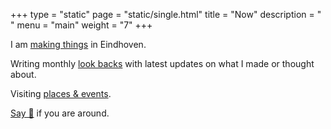 +++
type = "static"
page = "static/single.html"
title = "Now"
description = " "
menu = "main"
weight = "7"
+++

I am [making things](../projects) in Eindhoven.

Writing monthly [look backs](https://wiki.nikitavoloboev.xyz/looking-back) with latest updates on what I made or thought about.

Visiting [places & events](https://calendar.google.com/calendar/embed?src=vb3ao4euc3saeoj2qambtlr5vg%40group.calendar.google.com&ctz=Europe%2FAmsterdam).

[Say 👋](https://twitter.com/nikitavoloboev) if you are around.
